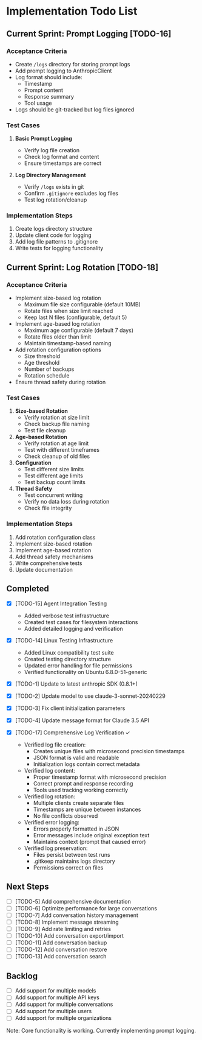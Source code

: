 # Implementation Todo List

## Current Sprint: Prompt Logging [TODO-16]

### Acceptance Criteria
- Create `/logs` directory for storing prompt logs
- Add prompt logging to AnthropicClient
- Log format should include:
  - Timestamp
  - Prompt content
  - Response summary
  - Tool usage
- Logs should be git-tracked but log files ignored

### Test Cases
1. **Basic Prompt Logging**
   - Verify log file creation
   - Check log format and content
   - Ensure timestamps are correct

2. **Log Directory Management**
   - Verify `/logs` exists in git
   - Confirm `.gitignore` excludes log files
   - Test log rotation/cleanup

### Implementation Steps
1. Create logs directory structure
2. Update client code for logging
3. Add log file patterns to .gitignore
4. Write tests for logging functionality

## Current Sprint: Log Rotation [TODO-18]

### Acceptance Criteria
- Implement size-based log rotation
  - Maximum file size configurable (default 10MB)
  - Rotate files when size limit reached
  - Keep last N files (configurable, default 5)
- Implement age-based log rotation
  - Maximum age configurable (default 7 days)
  - Rotate files older than limit
  - Maintain timestamp-based naming
- Add rotation configuration options
  - Size threshold
  - Age threshold
  - Number of backups
  - Rotation schedule
- Ensure thread safety during rotation

### Test Cases
1. **Size-based Rotation**
   - Verify rotation at size limit
   - Check backup file naming
   - Test file cleanup
2. **Age-based Rotation**
   - Verify rotation at age limit
   - Test with different timeframes
   - Check cleanup of old files
3. **Configuration**
   - Test different size limits
   - Test different age limits
   - Test backup count limits
4. **Thread Safety**
   - Test concurrent writing
   - Verify no data loss during rotation
   - Check file integrity

### Implementation Steps
1. Add rotation configuration class
2. Implement size-based rotation
3. Implement age-based rotation
4. Add thread safety mechanisms
5. Write comprehensive tests
6. Update documentation

## Completed
- [x] [TODO-15] Agent Integration Testing
  - Added verbose test infrastructure
  - Created test cases for filesystem interactions
  - Added detailed logging and verification

- [x] [TODO-14] Linux Testing Infrastructure
  - Added Linux compatibility test suite
  - Created testing directory structure
  - Updated error handling for file permissions
  - Verified functionality on Ubuntu 6.8.0-51-generic
  
- [x] [TODO-1] Update to latest anthropic SDK (0.8.1+)
- [x] [TODO-2] Update model to use claude-3-sonnet-20240229
- [x] [TODO-3] Fix client initialization parameters
- [x] [TODO-4] Update message format for Claude 3.5 API
- [x] [TODO-17] Comprehensive Log Verification ✓
  - Verified log file creation:
    - Creates unique files with microsecond precision timestamps
    - JSON format is valid and readable
    - Initialization logs contain correct metadata
  - Verified log content:
    - Proper timestamp format with microsecond precision
    - Correct prompt and response recording
    - Tools used tracking working correctly
  - Verified log rotation:
    - Multiple clients create separate files
    - Timestamps are unique between instances
    - No file conflicts observed
  - Verified error logging:
    - Errors properly formatted in JSON
    - Error messages include original exception text
    - Maintains context (prompt that caused error)
  - Verified log preservation:
    - Files persist between test runs
    - .gitkeep maintains logs directory
    - Permissions correct on files

## Next Steps
- [ ] [TODO-5] Add comprehensive documentation
- [ ] [TODO-6] Optimize performance for large conversations
- [ ] [TODO-7] Add conversation history management
- [ ] [TODO-8] Implement message streaming
- [ ] [TODO-9] Add rate limiting and retries
- [ ] [TODO-10] Add conversation export/import
- [ ] [TODO-11] Add conversation backup
- [ ] [TODO-12] Add conversation restore
- [ ] [TODO-13] Add conversation search

## Backlog
- [ ] Add support for multiple models
- [ ] Add support for multiple API keys
- [ ] Add support for multiple conversations
- [ ] Add support for multiple users
- [ ] Add support for multiple organizations

Note: Core functionality is working. Currently implementing prompt logging. 